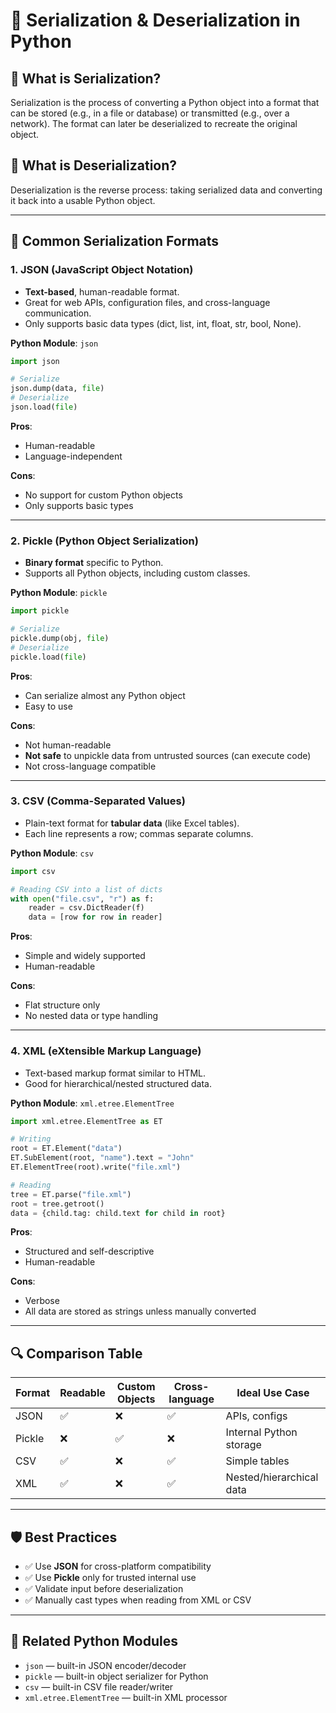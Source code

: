 # 📄 Serialization & Deserialization in Python

## 🧠 What is Serialization?

Serialization is the process of converting a Python object into a format that can be stored (e.g., in a file or database) or transmitted (e.g., over a network). The format can later be deserialized to recreate the original object.

## 🔁 What is Deserialization?

Deserialization is the reverse process: taking serialized data and converting it back into a usable Python object.

---

## 🔹 Common Serialization Formats

### 1. **JSON (JavaScript Object Notation)**

* **Text-based**, human-readable format.
* Great for web APIs, configuration files, and cross-language communication.
* Only supports basic data types (dict, list, int, float, str, bool, None).

**Python Module**: `json`

```python
import json

# Serialize
json.dump(data, file)
# Deserialize
json.load(file)
```

**Pros**:

* Human-readable
* Language-independent

**Cons**:

* No support for custom Python objects
* Only supports basic types

---

### 2. **Pickle (Python Object Serialization)**

* **Binary format** specific to Python.
* Supports all Python objects, including custom classes.

**Python Module**: `pickle`

```python
import pickle

# Serialize
pickle.dump(obj, file)
# Deserialize
pickle.load(file)
```

**Pros**:

* Can serialize almost any Python object
* Easy to use

**Cons**:

* Not human-readable
* **Not safe** to unpickle data from untrusted sources (can execute code)
* Not cross-language compatible

---

### 3. **CSV (Comma-Separated Values)**

* Plain-text format for **tabular data** (like Excel tables).
* Each line represents a row; commas separate columns.

**Python Module**: `csv`

```python
import csv

# Reading CSV into a list of dicts
with open("file.csv", "r") as f:
    reader = csv.DictReader(f)
    data = [row for row in reader]
```

**Pros**:

* Simple and widely supported
* Human-readable

**Cons**:

* Flat structure only
* No nested data or type handling

---

### 4. **XML (eXtensible Markup Language)**

* Text-based markup format similar to HTML.
* Good for hierarchical/nested structured data.

**Python Module**: `xml.etree.ElementTree`

```python
import xml.etree.ElementTree as ET

# Writing
root = ET.Element("data")
ET.SubElement(root, "name").text = "John"
ET.ElementTree(root).write("file.xml")

# Reading
tree = ET.parse("file.xml")
root = tree.getroot()
data = {child.tag: child.text for child in root}
```

**Pros**:

* Structured and self-descriptive
* Human-readable

**Cons**:

* Verbose
* All data are stored as strings unless manually converted

---

## 🔍 Comparison Table

| Format | Readable | Custom Objects | Cross-language | Ideal Use Case           |
| ------ | -------- | -------------- | -------------- | ------------------------ |
| JSON   | ✅        | ❌              | ✅              | APIs, configs            |
| Pickle | ❌        | ✅              | ❌              | Internal Python storage  |
| CSV    | ✅        | ❌              | ✅              | Simple tables            |
| XML    | ✅        | ❌              | ✅              | Nested/hierarchical data |

---

## 🛡️ Best Practices

* ✅ Use **JSON** for cross-platform compatibility
* ✅ Use **Pickle** only for trusted internal use
* ✅ Validate input before deserialization
* ✅ Manually cast types when reading from XML or CSV

---

## 📂 Related Python Modules

* `json` — built-in JSON encoder/decoder
* `pickle` — built-in object serializer for Python
* `csv` — built-in CSV file reader/writer
* `xml.etree.ElementTree` — built-in XML processor
